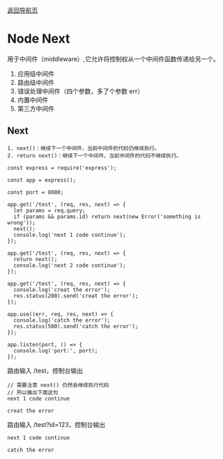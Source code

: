 [返回导航页](https://cqzhen.github.io/blog.html "导航页面")

# Node Next

用于中间件（middleware）,它允许将控制权从一个中间件函数传递给另一个。

   1. 应用级中间件
   2. 路由级中间件
   3. 错误处理中间件（四个参数，多了个参数 err）
   4. 内置中间件
   5. 第三方中间件

## Next

    1. next()：继续下一个中间件，当前中间件的代码仍继续执行。
    2. return next()：继续下一个中间件，当前中间件的代码不继续执行。


```
const express = require('express');

const app = express();

const port = 8080;

app.get('/test', (req, res, next) => {
  let params = req.query;
  if (params && params.id) return next(new Error('something is wrong'));
  next();
  console.log('next 1 code continue');
});

app.get('/test', (req, res, next) => {
  return next();
  console.log('next 2 code continue');
});

app.get('/test', (req, res, next) => {
  console.log('creat the error');
  res.status(200).send('creat the error');
});

app.use((err, req, res, next) => {
  console.log('catch the error');
  res.status(500).send('catch the error');
});

app.listen(port, () => {
  console.log('port:', port);
});

```

路由输入 /test，控制台输出

```
// 需要注意 next() 仍然会继续执行代码
// 所以输出下面这句
next 1 code continue

creat the error

```

路由输入 /test?id=123，控制台输出

```
next 1 code continue

catch the error

```
















